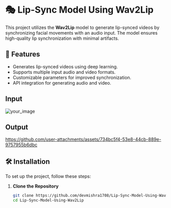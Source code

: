 # 🎭 Lip-Sync Model Using Wav2Lip

This project utilizes the **Wav2Lip** model to generate lip-synced videos by synchronizing facial movements with an audio input. The model ensures high-quality lip synchronization with minimal artifacts.

## 🚀 Features
- Generates lip-synced videos using deep learning.
- Supports multiple input audio and video formats.
- Customizable parameters for improved synchronization.
- API integration for generating audio and video.

## Input
  ![your_image](https://github.com/user-attachments/assets/30a7918a-9967-4f1d-a43e-41e8dd095ac4)
  
## Output 
   https://github.com/user-attachments/assets/734bc5f4-53e8-44cb-889e-9757955b6dbc


## 🛠 Installation
To set up the project, follow these steps:

1. **Clone the Repository**  
   ```bash
   git clone https://github.com/devmishra1708/Lip-Sync-Model-Using-Wav2Lip.git
   cd Lip-Sync-Model-Using-Wav2Lip
